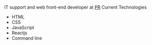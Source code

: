 IT support and web front-end developer at [PR](planandresults.com)
 Current Technologies
  + HTML
  + CSS
  + JavaScript
  + Reactjs
  + Command line
